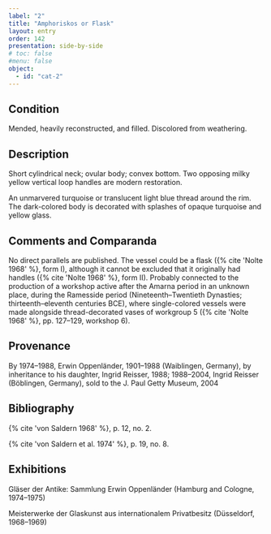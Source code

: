 ```yaml
---
label: "2"
title: "Amphoriskos or Flask"
layout: entry
order: 142
presentation: side-by-side
# toc: false
#menu: false 
object:
  - id: "cat-2"
---
```


## Condition

Mended, heavily reconstructed, and filled. Discolored from weathering.

## Description

Short cylindrical neck; ovular body; convex bottom. Two opposing milky yellow vertical loop handles are modern restoration.

An unmarvered turquoise or translucent light blue thread around the rim. The dark-colored body is decorated with splashes of opaque turquoise and yellow glass.

## Comments and Comparanda

No direct parallels are published. The vessel could be a flask ({% cite 'Nolte 1968' %}, form I), although it cannot be excluded that it originally had handles ({% cite 'Nolte 1968' %}, form II). Probably connected to the production of a workshop active after the Amarna period in an unknown place, during the Ramesside period (Nineteenth–Twentieth Dynasties; thirteenth–eleventh centuries BCE), where single-colored vessels were made alongside thread-decorated vases of workgroup 5 ({% cite 'Nolte 1968' %}, pp. 127–129, workshop 6).

## Provenance

By 1974–1988, Erwin Oppenländer, 1901–1988 (Waiblingen, Germany), by inheritance to his daughter, Ingrid Reisser, 1988; 1988–2004, Ingrid Reisser (Böblingen, Germany), sold to the J. Paul Getty Museum, 2004

## Bibliography

{% cite 'von Saldern 1968' %}, p. 12, no. 2.

{% cite 'von Saldern et al. 1974' %}, p. 19, no. 8.

## Exhibitions

Gläser der Antike: Sammlung Erwin Oppenländer (Hamburg and Cologne, 1974–1975)

Meisterwerke der Glaskunst aus internationalem Privatbesitz (Düsseldorf, 1968–1969)
